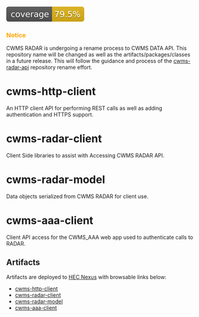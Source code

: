 ![Coverage](.github/badges/jacoco.svg)

### <span style="color:orange">Notice</span>
CWMS RADAR is undergoing a rename process to CWMS DATA API. 
This repository name will be changed as well as the artifacts/packages/classes in a future release. 
This will follow the guidance and process of the [cwms-radar-api](https://github.com/USACE/cwms-radar-api) repository rename effort.


# cwms-http-client
An HTTP client API for performing REST calls as well as adding authentication and HTTPS support.

# cwms-radar-client
Client Side libraries to assist with Accessing CWMS RADAR API.

# cwms-radar-model
Data objects serialized from CWMS RADAR for client use.

# cwms-aaa-client
Client API access for the CWMS_AAA web app used to authenticate calls to RADAR.

## Artifacts
Artifacts are deployed to [HEC Nexus](https://www.hec.usace.army.mil/nexus) with browsable links below:

- [cwms-http-client](https://www.hec.usace.army.mil/nexus/#browse/browse:maven-public:mil%2Farmy%2Fusace%2Fhec%2Fcwms-http-client)
- [cwms-radar-client](https://www.hec.usace.army.mil/nexus/#browse/browse:maven-public:mil%2Farmy%2Fusace%2Fhec%2Fcwms-radar-client)
- [cwms-radar-model](https://www.hec.usace.army.mil/nexus/#browse/browse:maven-public:mil%2Farmy%2Fusace%2Fhec%2Fcwms-radar-model)
- [cwms-aaa-client](https://www.hec.usace.army.mil/nexus/#browse/browse:maven-public:mil%2Farmy%2Fusace%2Fhec%2Fcwms-aaa-client)
